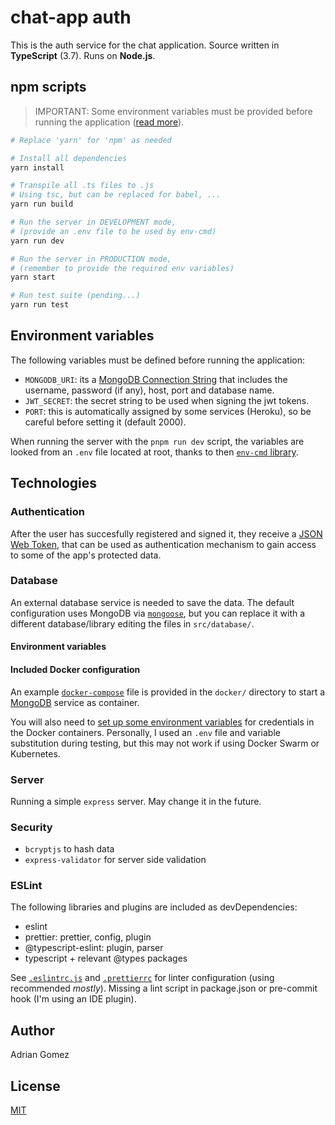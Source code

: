 # chat-app auth

This is the auth service for the chat application. Source written in **TypeScript** (3.7). Runs on **Node.js**.

## npm scripts

> IMPORTANT: Some environment variables must be provided before running the application ([read more](#Environment%20variables)).

```sh
# Replace 'yarn' for 'npm' as needed

# Install all dependencies
yarn install

# Transpile all .ts files to .js
# Using tsc, but can be replaced for babel, ...
yarn run build

# Run the server in DEVELOPMENT mode, 
# (provide an .env file to be used by env-cmd)
yarn run dev

# Run the server in PRODUCTION mode, 
# (remember to provide the required env variables)
yarn start

# Run test suite (pending...)
yarn run test
```

## Environment variables

The following variables must be defined before running the application:
- `MONGODB_URI`: its a [MongoDB Connection String](https://docs.mongodb.com/manual/reference/connection-string/) that includes the username, password (if any), host, port and database name.
- `JWT_SECRET`: the secret string to be used when signing the jwt tokens.
- `PORT`: this is automatically assigned by some services (Heroku), so be careful before setting it (default 2000).

When running the server with the `pnpm run dev` script, the variables are looked from an `.env` file located at root, thanks to then [`env-cmd` library](https://github.com/toddbluhm/env-cmd).

## Technologies

### Authentication

After the user has succesfully registered and signed it, they receive a [JSON Web Token](https://github.com/auth0/node-jsonwebtoken), that can be used as authentication mechanism to gain access to some of the app's protected data.

### Database

An external database service is needed to save the data.
The default configuration uses MongoDB via [`mongoose`](https://mongoosejs.com/), but you can replace it with a different database/library editing the files in `src/database/`.

#### Environment variables

#### Included Docker configuration

An example [`docker-compose`](https://docs.docker.com/compose/) file is provided in the `docker/` directory to start a [MongoDB](https://hub.docker.com/_/mongo) service as container.

You will also need to [set up some environment variables](https://docs.docker.com/compose/environment-variables/) for credentials in the Docker containers. Personally, I used an `.env` file and variable substitution during testing, but this may not work if using Docker Swarm or Kubernetes.

### Server

Running a simple `express` server. May change it in the future.

### Security

- `bcryptjs` to hash data
- `express-validator` for server side validation

### ESLint

The following libraries and plugins are included as devDependencies:
- eslint
- prettier: prettier, config, plugin
- @typescript-eslint: plugin, parser
- typescript + relevant @types packages

See [`.eslintrc.js`](.eslintrc.js) and [`.prettierrc`](.prettierrc) for linter configuration (using recommended *mostly*). Missing a lint script in package.json or pre-commit hook (I'm using an IDE plugin).

## Author

Adrian Gomez

## License

[MIT](LICENSE)